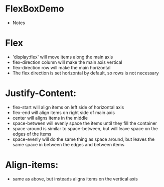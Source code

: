 # FlexBoxDemo

* Notes 

# Flex
- 'display:flex' will move items along the main axis
- flex-direction column will make the main axis vertical
- flex-direction row will make the main horizontal
- The flex direction is set horizontal by default, so rows is not necessary

# Justify-Content:
- flex-start will align items on left side of horizontal axis
- flex-end will align items on right side of main axis
- center will aligns items in the middle
- space-between will evenly space the items until they fill the container
- space-around is similar to space-between, but will leave space on the edges of the items
- space-evenly will do the same thing as space around, but leaves the same space in between the edges and between items

# Align-items:
- same as above, but insteads aligns items on the vertical axis
